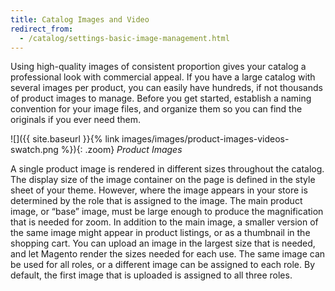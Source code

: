 ```yaml
---
title: Catalog Images and Video
redirect_from: 
  - /catalog/settings-basic-image-management.html
---
```


Using high-quality images of consistent proportion gives your catalog a professional look with commercial appeal. If you have a large catalog with several images per product, you can easily have hundreds, if not thousands of product images to manage. Before you get started, establish a naming convention for your image files, and organize them so you can find the originals if you ever need them.

![]({{ site.baseurl }}{% link images/images/product-images-videos-swatch.png %}){: .zoom}
*Product Images*

A single product image is rendered in different sizes throughout the catalog. The display size of the image container on the page is defined in the style sheet of your theme. However, where the image appears in your store is determined by the role that is assigned to the image. The main product image, or “base” image, must be large enough to produce the magnification that is needed for zoom. In addition to the main image, a smaller version of the same image might appear in product listings, or as a thumbnail in the shopping cart. You can upload an image in the largest size that is needed, and let Magento render the sizes needed for each use. The same image can be used for all roles, or a different image can be assigned to each role. By default, the first image that is uploaded is assigned to all three roles.
